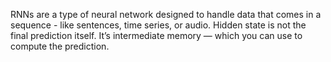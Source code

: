 RNNs are a type of neural network designed to handle data that comes in a sequence - like sentences, time series, or audio.
Hidden state is not the final prediction itself. It’s intermediate memory — which you can use to compute the prediction.
